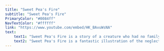 ```yaml
---
title: "Sweet Pea's Fire"
subtitle: "Sweet Pea's Fire"
PrimaryColor: "#0084ff"
NavTextColor: "#ffffff"
link: "https://www.youtube.com/embed/HK_BAvuWsNA"
text:
    text1: "Sweet Pea's Fire is a story of a creature who had no family or friends to talk to. Sweet Pea tells a fire spirit all about her life after an encounter with one, until she learns she failed to keep the fire going. In which the fire spirit perishes and Sweet Pea realizes what she's done wrong."
    text2: "Sweet Pea's Fire is a fantastic illustration of the neglection cycle. Sweet Pea was neglected by her family in this narrative, and in order to avoid being neglected herself, she neglected others."
---
```

